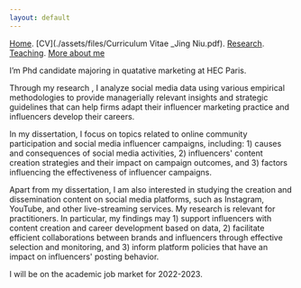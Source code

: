 ```yaml
---
layout: default
---
```


[Home](./). [CV](./assets/files/Curriculum Vitae _Jing Niu.pdf). [Research](./research.md). [Teaching](./teaching.md). [More about me](./hobby.md)

I’m Phd candidate majoring in quatative marketing at HEC Paris. 

Through my research , I analyze social media data using various empirical methodologies to provide managerially relevant insights and strategic guidelines that can help firms adapt their influencer marketing practice and influencers develop their careers.

In my dissertation, I focus on topics related to online community participation and social media influencer campaigns, including: 1) causes and consequences of social media activities, 2) influencers' content creation strategies and their impact on campaign outcomes, and 3) factors influencing the effectiveness of influencer campaigns. 

Apart from my dissertation, I am also interested in studying the creation and dissemination content on social media platforms, such as Instagram, YouTube, and other live-streaming services. My research is relevant for practitioners. In particular, my findings may 1) support influencers with content creation and career development based on data, 2) facilitate efficient collaborations between brands and influencers through effective selection and monitoring, and 3) inform platform policies that have an impact on influencers' posting behavior.

I will be on the academic job market for 2022-2023.

<!--

-->
